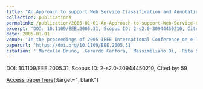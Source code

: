 ```yaml
---
title: "An Approach to support Web Service Classification and Annotation"
collection: publications
permalink: /publication/2005-01-01-An-Approach-to-support-Web-Service-Classification-and-Annotation
excerpt: 'DOI: 10.1109/EEE.2005.31, Scopus ID: 2-s2.0-30944450210, Cited by: 59'
date: 2005-01-01
venue: 'In the proceedings of 2005 IEEE International Conference on e-Technology, e-Commerce, and e-Services (EEE 2005), 29 March - 1 April 2005, Hong Kong, China'
paperurl: 'https://doi.org/10.1109/EEE.2005.31'
citation: ' Marcello Bruno,  Gerardo Canfora,  Massimiliano Di,  Rita Scognamiglio, &quot;An Approach to support Web Service Classification and Annotation.&quot; In the proceedings of 2005 IEEE International Conference on e-Technology, e-Commerce, and e-Services (EEE 2005), 29 March - 1 April 2005, Hong Kong, China, 2005.'
---
```

DOI: 10.1109/EEE.2005.31, Scopus ID: 2-s2.0-30944450210, Cited by: 59

[Access paper here](https://doi.org/10.1109/EEE.2005.31){:target="_blank"}
